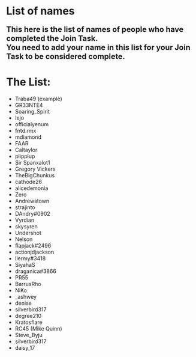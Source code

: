 # List of names

<p style="font-size:20px"><b> This here is the list of names of people who have completed the Join Task. </br>
You need to add your name in this list for your Join Task to be considered complete. </b></p>

# The List:

- Traba49 (example)
- GR33NTE4
- Soaring_Spirit
- lejo
- officialyenum
- fntd.rmx
- mdiamond
- FAAR
- Caltaylor
- plipplup
- Sir Spanxalot1
- Gregory Vickers
- TheBigChunkus
- cathode26
- alicedemonia
- Zero
- Andrewstown
- strajinto
- DAndry#0902
- Vyrdian
- skysyren
- Undershot
- Nelson
- flapjack#2496
- actionjdjackson
- llermy#3418
- SiyahaS
- draganica#3866
- PR55
- BarrusRho
- NiKo
- _ashwey
- denise
- silverbird317
- degree210
- Kratosflare
- RC45 (Mike Quinn)
- Steve_Byju
- silverbird317
- daisy_17

